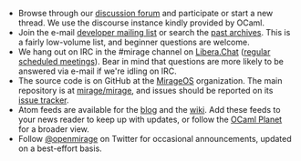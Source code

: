 <ul class="small-block-grid-1 medium-block-grid-3 large-block-grid-3">

<li><i class="fa fa-group fa-2x pull-left"> </i> Browse through our <a href="https://discuss.ocaml.org/tags/mirageos">discussion forum</a> and participate or start a new thread.  We use the discourse instance kindly provided by OCaml.</li>

<li><i class="fa fa-envelope fa-2x pull-left"> </i> Join the e-mail <a href="http://lists.xenproject.org/cgi-bin/mailman/listinfo/mirageos-devel">developer mailing list</a> or search the <a href="http://lists.xenproject.org/archives/html/mirageos-devel/">past archives</a>.  This is a fairly low-volume list, and beginner questions are welcome.</li>

<li><i class="fa fa-terminal fa-2x pull-left"> </i> We hang out on IRC in the #mirage channel on <a href="https://libera.chat/">Libera.Chat</a> (<a href="https://github.com/mirage/mirage-www/wiki/Call-Agenda">regular scheduled meetings</a>).  Bear in mind that questions are more likely to be answered via e-mail if we're idling on IRC.</li>

<li><i class="fa fa-github-alt fa-2x pull-left"> </i> The source code is on GitHub at the <a href="https://github.com/mirage">MirageOS</a> organization.  The main repository is at <a href="https://github.com/mirage/mirage">mirage/mirage</a>,  and issues should be reported on its <a href="https://github.com/mirage/mirage/issues">issue tracker</a>.</li>

<li><i class="fa fa-rss fa-2x pull-left"> </i> Atom feeds are available for the <a href="/blog/atom.xml">blog</a> and the <a href="/wiki/atom.xml">wiki</a>.  Add these feeds to your news reader to keep up with updates, or follow the <a href="http://ocaml.org/community/planet.html">OCaml Planet</a> for a broader view.</li>

<li><i class="fa fa-twitter fa-2x pull-left"> </i> Follow <a href="http://twitter.com/openmirage">@openmirage</a> on Twitter for occasional announcements, updated on a best-effort basis.</li>


</ul>


